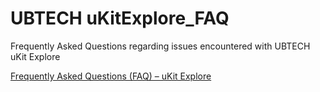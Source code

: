 # UBTECH uKitExplore_FAQ
Frequently Asked Questions regarding issues encountered with UBTECH uKit Explore

[Frequently Asked Questions (FAQ) – uKit Explore ](https://sjcosmofuture-my.sharepoint.com/:w:/p/vincentkok/EcfC_iE-tFlIn7-EDFWMAZABNrmz9spf2pOyToadMXqLrg?e=Ujgg7X)
